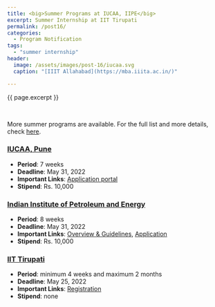 ```yaml
---
title: <big>Summer Programs at IUCAA, IIPE</big>
excerpt: Summer Internship at IIT Tirupati
permalink: /post16/
categories:
  - Program Notification
tags:
  - "summer internship"
header:
  image: /assets/images/post-16/iucaa.svg
  caption: "[IIIT Allahabad](https://mba.iiita.ac.in/)"

---
```


<span class="excerpt">{{ page.excerpt }}</span>

<br>

More summer programs are available. For the full list and more details, check [here](/summer/). 

### [**IUCAA, Pune**](http://www.iucaa.in/Stu-Prog-VSP.html)

 - **Period**: 7 weeks
 - **Deadline**: May 31, 2022
 - **Important Links**: [Application portal](http://www.iucaa.in:8080/iucaa/jsp/vsp/WEB_VSP_APP_MST_FY_2022.jsp)
 - **Stipend**: Rs. 10,000

### [**Indian Institute of Petroleum and Energy**](https://iipe.ac.in/sip)

 - **Period**: 8 weeks 
 - **Deadline**: May 31, 2022
 - **Important Links**: [Overview & Guidelines](https://iipe.ac.in/user_assets/frontend/assets/images/sip/dord_sip_guidelines.pdf), [Application](https://iipe.ac.in/user_assets/frontend/assets/images/sip/dord_sip_application_form.pdf)
 - **Stipend**: Rs. 10,000

### [**IIT Tirupati**](https://iittp.ac.in/pdfs/announcements/Vritika_Program_1.pdf)

 - **Period**: minimum 4 weeks and maximum 2 months
 - **Deadline**: May 25, 2022
 - **Important Links**: [Registration](https://forms.gle/1kWfZdP98qvFnGga8)
 - **Stipend**: none
